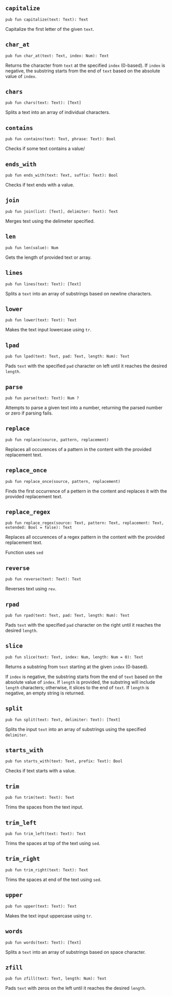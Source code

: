## `capitalize`
```ab
pub fun capitalize(text: Text): Text 
```

Capitalize the first letter of the given `text`.


## `char_at`
```ab
pub fun char_at(text: Text, index: Num): Text 
```

Returns the character from `text` at the specified `index` (0-based).
If `index` is negative, the substring starts from the end of `text` based on the absolute value of `index`.


## `chars`
```ab
pub fun chars(text: Text): [Text] 
```

Splits a text into an array of individual characters.


## `contains`
```ab
pub fun contains(text: Text, phrase: Text): Bool 
```

Checks if some text contains a value/


## `ends_with`
```ab
pub fun ends_with(text: Text, suffix: Text): Bool 
```

Checks if text ends with a value.


## `join`
```ab
pub fun join(list: [Text], delimiter: Text): Text 
```

Merges text using the delimeter specified.


## `len`
```ab
pub fun len(value): Num 
```

Gets the length of provided text or array.


## `lines`
```ab
pub fun lines(text: Text): [Text] 
```

Splits a `text` into an array of substrings based on newline characters.


## `lower`
```ab
pub fun lower(text: Text): Text 
```

Makes the text input lowercase using `tr`.


## `lpad`
```ab
pub fun lpad(text: Text, pad: Text, length: Num): Text 
```

Pads `text` with the specified `pad` character on left until it reaches the desired `length`.


## `parse`
```ab
pub fun parse(text: Text): Num ? 
```

Attempts to parse a given text into a number, returning the parsed number or zero if parsing fails.


## `replace`
```ab
pub fun replace(source, pattern, replacement) 
```

Replaces all occurences of a pattern in the content with the provided replacement text.


## `replace_once`
```ab
pub fun replace_once(source, pattern, replacement) 
```

Finds the first occurrence of a pettern in the content and replaces it with the provided replacement text.


## `replace_regex`
```ab
pub fun replace_regex(source: Text, pattern: Text, replacement: Text, extended: Bool = false): Text 
```

Replaces all occurences of a regex pattern in the content with the provided replacement text.

Function uses `sed`


## `reverse`
```ab
pub fun reverse(text: Text): Text 
```

Reverses text using `rev`.


## `rpad`
```ab
pub fun rpad(text: Text, pad: Text, length: Num): Text 
```

Pads `text` with the specified `pad` character on the right until it reaches the desired `length`.


## `slice`
```ab
pub fun slice(text: Text, index: Num, length: Num = 0): Text 
```

Returns a substring from `text` starting at the given `index` (0-based).

If `index` is negative, the substring starts from the end of `text` based on the absolute value of `index`.
If `length` is provided, the substring will include `length` characters; otherwise, it slices to the end of `text`.
If `length` is negative, an empty string is returned.


## `split`
```ab
pub fun split(text: Text, delimiter: Text): [Text] 
```

Splits the input `text` into an array of substrings using the specified `delimiter`.


## `starts_with`
```ab
pub fun starts_with(text: Text, prefix: Text): Bool 
```

Checks if text starts with a value.


## `trim`
```ab
pub fun trim(text: Text): Text 
```

Trims the spaces from the text input.


## `trim_left`
```ab
pub fun trim_left(text: Text): Text 
```

Trims the spaces at top of the text using `sed`.


## `trim_right`
```ab
pub fun trim_right(text: Text): Text 
```

Trims the spaces at end of the text using `sed`.


## `upper`
```ab
pub fun upper(text: Text): Text 
```

Makes the text input uppercase using `tr`.


## `words`
```ab
pub fun words(text: Text): [Text] 
```

Splits a `text` into an array of substrings based on space character.


## `zfill`
```ab
pub fun zfill(text: Text, length: Num): Text 
```

Pads `text` with zeros on the left until it reaches the desired `length`.


